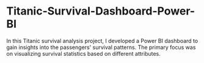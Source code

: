 # Titanic-Survival-Dashboard-Power-BI
In this Titanic survival analysis project, I developed a Power BI dashboard to gain insights into the passengers' survival patterns. The primary focus was on visualizing survival statistics based on different attributes.
